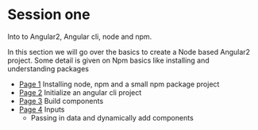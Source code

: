 
# Session one

Into to Angular2, Angular cli, node and npm.

In this section we will go over the basics to create a Node based Angular2 project.
Some detail is given on Npm basics like installing and understanding packages



* [Page 1](page1.md) Installing node, npm and a small npm package project
* [Page 2](page2.md) Initialize an angular cli project
* [Page 3](page3.md) Build components
* [Page 4](page4.md) Inputs
  + Passing in data and dynamically add components
